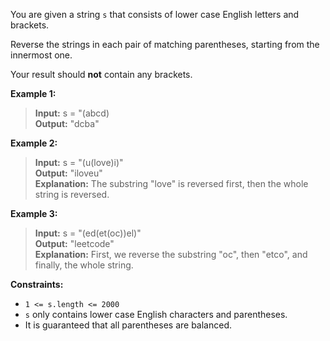 You are given a string `s` that consists of lower case English letters and brackets.

Reverse the strings in each pair of matching parentheses, starting from the innermost one.

Your result should **not** contain any brackets.


**Example 1:**

>**Input:** s = "(abcd)                   
>**Output:** "dcba"

**Example 2:**

>**Input:** s = "(u(love)i)"           
>**Output:** "iloveu"                    
>**Explanation:** The substring "love" is reversed first, then the whole string is reversed.

**Example 3:**

>**Input:** s = "(ed(et(oc))el)"                  
>**Output:** "leetcode"                
>**Explanation:** First, we reverse the substring "oc", then "etco", and finally, the whole string.


**Constraints:**

- `1 <= s.length <= 2000`
- `s` only contains lower case English characters and parentheses.
- It is guaranteed that all parentheses are balanced.